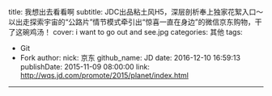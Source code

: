 title: 我想出去看看啊
subtitle: JDC出品粘土风H5，深层剖析奉上独家花絮入口～以出走探索宇宙的“公路片”情节模式牵引出“惊喜一直在身边”的微信京东购物，干了这碗鸡汤！
cover: i want to go out and see.jpg
categories: 其他
tags:
  - Git
  - Fork
author:
  nick: 京东
  github_name: JD
date: 2016-12-10 16:59:13
publishDate: 2015-11-09 08:00:00
link: http://wqs.jd.com/promote/2015/planet/index.html
---
